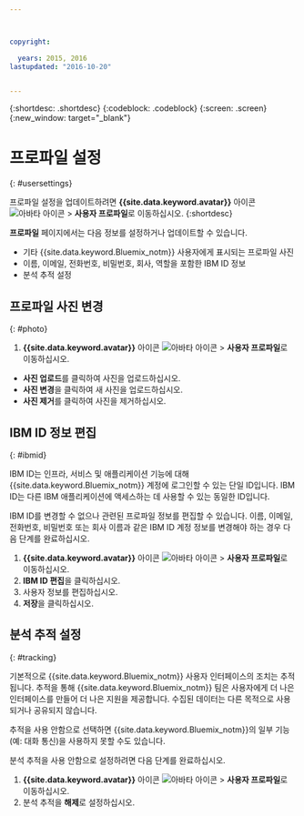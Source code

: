 ```yaml
---



copyright:

  years: 2015, 2016
lastupdated: "2016-10-20"


---
```


{:shortdesc: .shortdesc}
{:codeblock: .codeblock}
{:screen: .screen}
{:new_window: target="_blank"}

# 프로파일 설정
{: #usersettings}

프로파일 설정을 업데이트하려면 **{{site.data.keyword.avatar}}** 아이콘 ![아바타 아이콘](/docs/icons/i-avatar-icon.svg) &gt; **사용자 프로파일**로 이동하십시오.
{:shortdesc}

 **프로파일** 페이지에서는 다음 정보를 설정하거나 업데이트할 수 있습니다.

 * 기타 {{site.data.keyword.Bluemix_notm}} 사용자에게 표시되는 프로파일 사진
 * 이름, 이메일, 전화번호, 비밀번호, 회사, 역할을 포함한 IBM ID 정보
 * 분석 추적 설정

## 프로파일 사진 변경
{: #photo}

1. **{{site.data.keyword.avatar}}** 아이콘 ![아바타 아이콘](/docs/icons/i-avatar-icon.svg) &gt; **사용자 프로파일**로 이동하십시오.

* **사진 업로드**를 클릭하여 사진을 업로드하십시오.
* **사진 변경**을 클릭하여 새 사진을 업로드하십시오.
* **사진 제거**를 클릭하여 사진을 제거하십시오.

## IBM ID 정보 편집
{: #ibmid}

IBM ID는 인프라, 서비스 및 애플리케이션 기능에 대해 {{site.data.keyword.Bluemix_notm}} 계정에 로그인할 수 있는 단일 ID입니다. IBM ID는 다른 IBM 애플리케이션에 액세스하는 데 사용할 수 있는 동일한 ID입니다. 

IBM ID를 변경할 수 없으나 관련된 프로파일 정보를 편집할 수 있습니다. 이름, 이메일, 전화번호, 비밀번호 또는 회사 이름과 같은 IBM ID 계정 정보를 변경해야 하는 경우 다음 단계를 완료하십시오. 

1. **{{site.data.keyword.avatar}}** 아이콘 ![아바타 아이콘](/docs/icons/i-avatar-icon.svg) &gt; **사용자 프로파일**로 이동하십시오.
2. **IBM ID 편집**을 클릭하십시오. 
3. 사용자 정보를 편집하십시오.
4. **저장**을 클릭하십시오.

## 분석 추적 설정
{: #tracking}

기본적으로 {{site.data.keyword.Bluemix_notm}} 사용자 인터페이스의 조치는 추적됩니다. 추적을 통해 {{site.data.keyword.Bluemix_notm}} 팀은 사용자에게 더 나은 인터페이스를 만들어 더 나은 지원을 제공합니다. 수집된 데이터는 다른 목적으로 사용되거나 공유되지 않습니다.

추적을 사용 안함으로 선택하면 {{site.data.keyword.Bluemix_notm}}의 일부 기능(예: 대화 통신)을 사용하지 못할 수도 있습니다.

분석 추적을 사용 안함으로 설정하려면 다음 단계를 완료하십시오.

1. **{{site.data.keyword.avatar}}** 아이콘 ![아바타 아이콘](/docs/icons/i-avatar-icon.svg) &gt; **사용자 프로파일**로 이동하십시오.
2. 분석 추적을 **해제**로 설정하십시오.
